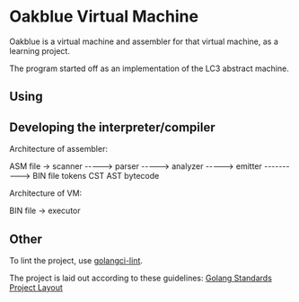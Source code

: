# Oakblue Virtual Machine

Oakblue is a virtual machine and assembler for that virtual machine, as a learning project.

The program started off as an implementation of the LC3 abstract machine.

## Using

## Developing the interpreter/compiler

Architecture of assembler:

ASM file -> scanner -----> parser -----> analyzer -----> emitter ----------> BIN file
                    tokens         CST             AST            bytecode

Architecture of VM:

BIN file -> executor

## Other

To lint the project, use [golangci-lint](https://github.com/golangci/golangci-lint).

The project is laid out according to these guidelines:
[Golang Standards Project Layout](https://github.com/golang-standards/project-layout)
